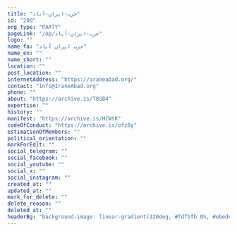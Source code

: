 ```yaml
---
title: "حزب-ایران-آباد"
id: "200"
org_type: "PARTY"
pageLink: "/op/حزب-ایران-آباد"
logo: ""
name_fa: "حزب ایران آباد"
name_en: ""
name_short: ""
location: ""
post_location: ""
internetAddress: "https://iraneabad.org/"
contact: "info@IraneAbad.org"
phone: ""
about: "https://archive.is/T8SB4"
expertise: ""
history: ""
manifest: "https://archive.is/HCWtK"
codeOfConduct: "https://archive.is/ofz8y"
estimationOfMembers: ""
political_orientation: ""
markForEdit: ""
social_telegram: ""
social_facebook: ""
social_youtube: ""
social_x: ""
social_instagram: ""
created_at: ""
updated_at: ""
mark_for_delete: ""
delete_reason: ""
deleted_at: ""
headerBg: "background-image: linear-gradient(120deg, #fdfbfb 0%, #ebedee 100%);"
---
```

